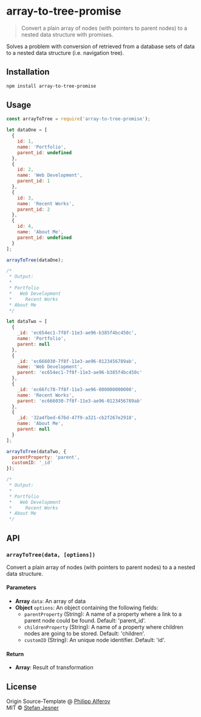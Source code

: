 # array-to-tree-promise

> Convert a plain array of nodes (with pointers to parent nodes) to a nested data structure with promises.

Solves a problem with conversion of retrieved from a database sets of data to a nested data structure (i.e. navigation tree).

## Installation

```bash
npm install array-to-tree-promise
```

## Usage

```js
const arrayToTree = require('array-to-tree-promise');

let dataOne = [
  {
    id: 1,
    name: 'Portfolio',
    parent_id: undefined
  },
  {
    id: 2,
    name: 'Web Development',
    parent_id: 1
  },
  {
    id: 3,
    name: 'Recent Works',
    parent_id: 2
  },
  {
    id: 4,
    name: 'About Me',
    parent_id: undefined
  }
];

arrayToTree(dataOne);

/*
 * Output:
 *
 * Portfolio
 *   Web Development
 *     Recent Works
 * About Me
 */

let dataTwo = [
  {
    _id: 'ec654ec1-7f8f-11e3-ae96-b385f4bc450c',
    name: 'Portfolio',
    parent: null
  },
  {
    _id: 'ec666030-7f8f-11e3-ae96-0123456789ab',
    name: 'Web Development',
    parent: 'ec654ec1-7f8f-11e3-ae96-b385f4bc450c'
  },
  {
    _id: 'ec66fc70-7f8f-11e3-ae96-000000000000',
    name: 'Recent Works',
    parent: 'ec666030-7f8f-11e3-ae96-0123456789ab'
  },
  {
    _id: '32a4fbed-676d-47f9-a321-cb2f267e2918',
    name: 'About Me',
    parent: null
  }
];

arrayToTree(dataTwo, {
  parentProperty: 'parent',
  customID: '_id'
});

/*
 * Output:
 *
 * Portfolio
 *   Web Development
 *     Recent Works
 * About Me
 */
```

## API

### `arrayToTree(data, [options])`

Convert a plain array of nodes (with pointers to parent nodes) to a a nested data structure.

#### Parameters

- **Array** `data`: An array of data
- **Object** `options`: An object containing the following fields:
  - `parentProperty` (String): A name of a property where a link to a parent node could be found. Default: 'parent_id'.
  - `childrenProperty` (String): A name of a property where children nodes are going to be stored. Default: 'children'.
  - `customID` (String): An unique node identifier. Default: 'id'.

#### Return

- **Array**: Result of transformation

## License
Origin Source-Template @ [Philipp Alferov](https://github.com/alferov)  <br>
MIT © [Stefan Jesner](https://github.com/Fischbrot)